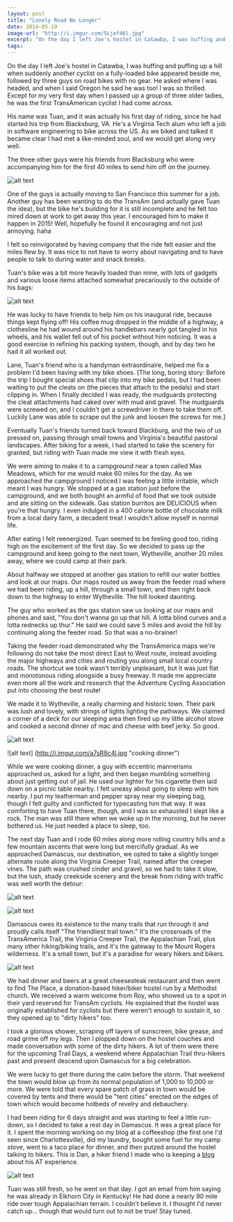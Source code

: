 ```yaml
---
layout: post
title: "Lonely Road No Longer"
date: 2014-05-19
image-url: "http://i.imgur.com/5Ljef46l.jpg"
excerpt: "On the day I left Joe's hostel in Catawba, I was huffing and puffing up a hill when suddenly another cyclist on a fully-loaded bike appeared beside me, followed by three guys on road bikes with no gear. He asked where I was headed, and when I said Oregon he said he was too! I was so thrilled. Except for my very first day when I passed up a group of three older ladies, he was the first TransAmerican cyclist I had come across."
tags:
---
```


On the day I left Joe's hostel in Catawba, I was huffing and puffing up a hill when suddenly another cyclist on a fully-loaded bike appeared beside me, followed by three guys on road bikes with no gear. He asked where I was headed, and when I said Oregon he said he was too! I was so thrilled. Except for my very first day when I passed up a group of three older ladies, he was the first TransAmerican cyclist I had come across.

His name was Tuan, and it was actually his first day of riding, since he had started his trip from Blacksburg, VA. He's a Virginia Tech alum who left a job in software engineering to bike across the US. As we biked and talked it became clear I had met a like-minded soul, and we would get along very well.

The three other guys were his friends from Blacksburg who were accompanying him for the first 40 miles to send him off on the journey. 

![alt text](http://i.imgur.com/KfKNPyvl.jpg "Tuan and his send-off crew")

One of the guys is actually moving to San Francisco this summer for a job. Another guy has been wanting to do the TransAm (and actually gave Tuan the idea), but the bike he's building for it is still incomplete and he felt too mired down at work to get away this year. I encouraged him to make it happen in 2015! Well, hopefully he found it encouraging and not just annoying. haha

I felt so reinvigorated by having company that the ride felt easier and the miles flew by. It was nice to not have to worry about navigating and to have people to talk to during water and snack breaks.

Tuan's bike was a bit more heavily loaded than mine, with lots of gadgets and various loose items attached somewhat precariously to the outside of his bags:

![alt text](http://i.imgur.com/OZH8VgEl.jpg "Tuan's setup")

He was lucky to have friends to help him on his inaugural ride, because things kept flying off! His coffee mug dropped in the middle of a highway, a clothesline he had wound around his handlebars nearly got tangled in his wheels, and his wallet fell out of his pocket without him noticing. It was a good exercise in refining his packing system, though, and by day two he had it all worked out.

Lane, Tuan's friend who is a handyman extraordinaire, helped me fix a problem I'd been having with my bike shoes. [The long, boring story: Before the trip I bought special shoes that clip into my bike pedals, but I had been waiting to put the cleats on (the pieces that attach to the pedals) and start clipping in. When I finally decided I was ready, the mudguards protecting the cleat attachments had caked over with mud and gravel. The mudguards were screwed on, and I couldn't get a screwdriver in there to take them off. Luckily Lane was able to scrape out the junk and loosen the screws for me.]

Eventually Tuan's friends turned back toward Blackburg, and the two of us pressed on, passing through small towns and Virginia's beautiful pastoral landscapes. After biking for a week, I had started to take the scenery for granted, but riding with Tuan made me view it with fresh eyes. 

We were aiming to make it to a campground near a town called Max Meadows, which for me would make 60 miles for the day. As we approached the campground I noticed I was feeling a little irritable, which meant I was hungry. We stopped at a gas station just before the campground, and we both bought an armful of food that we took outside and ate sitting on the sidewalk. Gas station burritos are DELICIOUS when you're that hungry. I even indulged in a 400 calorie bottle of chocolate milk from a local dairy farm, a decadent treat I wouldn't allow myself in normal life.

After eating I felt reenergized. Tuan seemed to be feeling good too, riding high on the excitement of the first day. So we decided to pass up the campground and keep going to the next town, Wytheville, another 20 miles away, where we could camp at their park. 

About halfway we stopped at another gas station to refill our water bottles and look at our maps. Our maps routed us away from the feeder road where we had been riding, up a hill, through a small town, and then right back down to the highway to enter Wytheville. The hill looked daunting. 

The guy who worked as the gas station saw us looking at our maps and phones and said, "You don't wanna go up that hill. A lotta blind curves and a lotta rednecks up thur." He said we could save 5 miles and avoid the hill by continuing along the feeder road. So that was a no-brainer!

Taking the feeder road demonstrated why the TransAmerica maps we're following do not take the most direct East to West route, instead avoiding the major highways and cities and routing you along small local country roads. The shortcut we took wasn't terribly unpleasant, but it was just flat and monotonous riding alongside a busy freeway. It made me appreciate even more all the work and research that the Adventure Cycling Association put into choosing the best route!

We made it to Wytheville, a really charming and historic town. Their park was lush and lovely, with strings of lights lighting the pathways. We claimed a corner of a deck for our sleeping area then fired up my little alcohol stove and cooked a second dinner of mac and cheese with beef jerky. So good.

![alt text](http://i.imgur.com/iJTOILul.jpg "Wytheville Town Park")

![alt text] (http://i.imgur.com/a7sR8c4l.jpg "cooking dinner")

While we were cooking dinner, a guy with eccentric mannerisms approached us, asked for a light, and then began mumbling something about just getting out of jail. He used our lighter for his cigarette then laid down on a picnic table nearby. I felt uneasy about going to sleep with him nearby. I put my leatherman and pepper spray near my sleeping bag, though I felt guilty and conflicted for typecasting him that way. It was comforting to have Tuan there, though, and I was so exhausted I slept like a rock. The man was still there when we woke up in the morning, but he never bothered us. He just needed a place to sleep, too.

The next day Tuan and I rode 60 miles along more rolling country hills and a few mountain ascents that were long but mercifully gradual. As we approached Damascus, our destination, we opted to take a slightly longer alternate route along the Virginia  Creeper Trail, named after the creeper vines. The path was crushed cinder and gravel, so we had to take it slow, but the lush, shady creekside scenery and the break from riding with traffic was well worth the detour:

![alt text](http://i.imgur.com/xwa0nuzl.jpg "Virginia Creeper Trail")

![alt text](http://i.imgur.com/0Zx2FWsl.jpg "Virginia Creeper Trail")

Damascus owes its existence to the many trails that run through it and proudly calls itself "The friendliest trail town." It's the crossroads of the TransAmerica Trail, the Virginia Creeper Trail, the Appalachian Trail, plus many other hiking/biking trails, and it's the gateway to the Mount Rogers wilderness. It's a small town, but it's a paradise for weary hikers and bikers. 

![alt text](http://i.imgur.com/yk6Mm4Fl.jpg "Hiker packs outside the cheesesteak restaurant in Damascus")

We had dinner and beers at a great cheesesteak restaurant and then went to find The Place, a donation-based hiker/biker hostel run by a Methodist church. We received a warm welcome from Roy, who showed us to a spot in their yard reserved for TransAm cyclists. He explained that the hostel was originally established for cyclists but there weren't enough to sustain it, so they opened up to "dirty hikers" too. 

I took a glorious shower, scraping off layers of sunscreen, bike grease, and road grime off my legs. Then I plopped down on the hostel couches and made conversation with some of the dirty hikers. A lot of them were there for the upcoming Trail Days, a weekend where Appalachian Trail thru-hikers past and present descend upon Damascus for a big celebration. 

We were lucky to get there during the calm before the storm. That weekend the town would blow up from its normal population of 1,000 to 10,000 or more. We were told that every spare patch of grass in town would be covered by tents and there would be "tent cities" erected on the edges of town which would become hotbeds of revelry and debauchery.

I had been riding for 6 days straight and was starting to feel a little run-down, so I decided to take a rest day in Damascus. It was a great place for it. I spent the morning working on my blog at a coffeeshop (the first one I'd seen since Charlottesville), did my laundry, bought some fuel for my camp stove, went to a taco place for dinner, and then putzed around the hostel talking to hikers. This is Dan, a hiker friend I made who is keeping a [blog](http://thejourneytotherock.blogspot.com) about his AT experience.

![alt text](http://i.imgur.com/Jrq7jIDl.jpg "My hiker friend, Dan, and I outside of The Place hostel")

Tuan was still fresh, so he went on that day. I got an email from him saying he was already in Elkhorn City in Kentucky! He had done a nearly 90 mile ride over tough Appalachian terrain. I couldn't believe it. I thought I'd never catch up... though that would turn out to not be true! Stay tuned.
